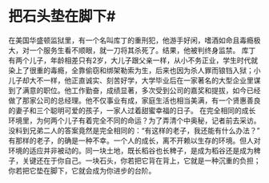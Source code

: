 # 把石头垫在脚下#
在美国华盛顿监狱里，有一个名叫库丁的重刑犯，他游手好闲，嗜酒如命且毒瘾极大，对一个服务生看不顺眼，就一刀将其杀死了。结果，他被判终身监禁。
库丁有两个儿子，年龄相差只有2岁，大儿子跟父亲一样，从小不务正业，学生时代就染上了很重的毒瘾，全靠偷窃和绑架勒索为生，后来也因为杀人罪而锒铛入狱；小儿子却大不一样，他正直诚实、刻苦好学，大学毕业后在一家著名的大型企业里谋到了满意的职位。他工作勤奋，成绩显著，多次受到公司的嘉奖和提拔，如今已经做了那家公司的总经理。他不仅事业有成，家庭生活也相当美满，有一个贤惠善良的妻子和三个聪明可爱的孩子，一家人过着甜蜜幸福的日子。
在完全相同的成长环境里，为何两个儿子有着完全不同的命运？为了弄清个中奥秘，记者前去采访。没料到兄弟二人的答案竟然是完全相同的：“有这样的老子，我还能有什么办法？”
有那样的老子，的确是一种不幸。一个人的成长，离不开赖以生存的环境。但人对环境的适应并非被动的。同一块土地，既长稻谷也长稗子，是成为稻谷还是成为稗子，关键还在于你自己。一块石头，你若把它背在背上，它就是一种沉重的负担；你若把它垫在脚下，它就会成为你进步的台阶。
  
